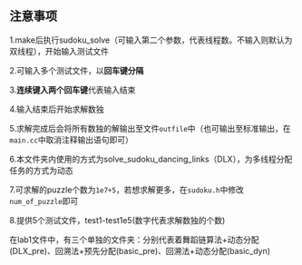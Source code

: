## 注意事项

1.make后执行sudoku_solve（可输入第二个参数，代表线程数。不输入则默认为双线程），开始输入测试文件

2.可输入多个测试文件，以**回车键分隔**

3.**连续键入两个回车键**代表输入结束

4.输入结束后开始求解数独

5.求解完成后会将所有数独的解输出至文件`outfile`中（也可输出至标准输出，在`main.cc`中取消注释输出语句即可）

6.本文件夹内使用的方式为solve_sudoku_dancing_links（DLX），为多线程分配任务的方式为动态

7.可求解的puzzle个数为`1e7+5`，若想求解更多，在`sudoku.h`中修改`num_of_puzzle`即可

8.提供5个测试文件，test1-test1e5(数字代表求解数独的个数)



在lab1文件中，有三个单独的文件夹：分别代表着舞蹈链算法+动态分配(DLX_pre)、回溯法+预先分配(basic_pre)、回溯法+动态分配(basic_dyn)

